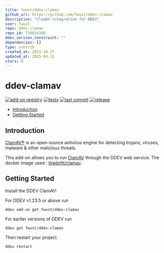 ```yaml
---
title: fwust/ddev-clamav
github_url: https://github.com/fwust/ddev-clamav
description: "ClamAV integration for DDEV"
user: fwust
repo: ddev-clamav
repo_id: 710824160
ddev_version_constraint: ""
dependencies: []
type: contrib
created_at: 2023-10-27
updated_at: 2025-04-25
stars: 0
---
```


# ddev-clamav <!-- omit in toc -->

[![add-on registry](https://img.shields.io/badge/DDEV-Add--on_Registry-blue)](https://addons.ddev.com)
[![tests](https://github.com/fwust/ddev-clamav/actions/workflows/tests.yml/badge.svg?branch=main)](https://github.com/fwust/ddev-clamav/actions/workflows/tests.yml?query=branch%3Amain)
[![last commit](https://img.shields.io/github/last-commit/fwust/ddev-clamav)](https://github.com/fwust/ddev-clamav/commits)
[![release](https://img.shields.io/github/v/release/fwust/ddev-clamav)](https://github.com/fwust/ddev-clamav/releases/latest)

- [Introduction](#introduction)
- [Getting Started](#getting-started)

## Introduction

[ClamAV®](https://www.clamav.net/) is an open-source antivirus engine for detecting trojans, viruses, malware & other malicious threats.

This add-on allows you to run [ClamAV](https://www.clamav.net/) through the DDEV web service.
The docker image used : [tiredofit/clamav](https://github.com/tiredofit/docker-clamav).

## Getting Started

Install the DDEV ClamAV:

For DDEV v1.23.5 or above run

```shell
ddev add-on get fwust/ddev-clamav
```

For earlier versions of DDEV run

```shell
ddev get fwust/ddev-clamav
```

Then restart your project.

```shell
ddev restart
```
